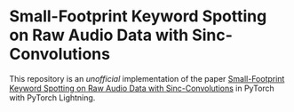 # Small-Footprint Keyword Spotting on Raw Audio Data with Sinc-Convolutions

This repository is an *unofficial* implementation of the paper [Small-Footprint Keyword Spotting on Raw Audio Data with Sinc-Convolutions](https://arxiv.org/abs/1911.02086) in PyTorch with PyTorch Lightning.